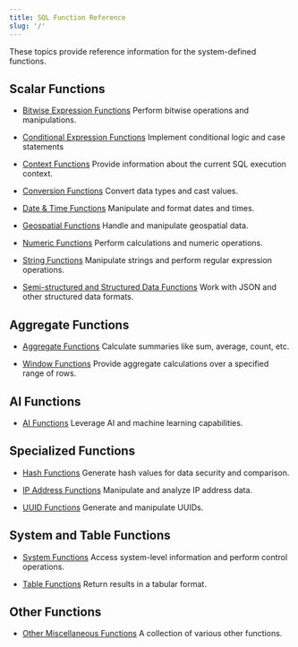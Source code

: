 ```yaml
---
title: SQL Function Reference
slug: '/'
---
```


These topics provide reference information for the system-defined functions.

## Scalar Functions

- [Bitwise Expression Functions](./01-bitmap-functions/index.md) Perform bitwise operations and manipulations.

- [Conditional Expression Functions](./03-conditional-functions/index.md) Implement conditional logic and case statements

- [Context Functions](./15-context-functions/index.md) Provide information about the current SQL execution context.

- [Conversion Functions](./02-conversion-functions/index.md) Convert data types and cast values.

- [Date & Time Functions](./05-datetime-functions/index.md) Manipulate and format dates and times.

- [Geospatial Functions](./09-geo-functions/index.md) Handle and manipulate geospatial data.

- [Numeric Functions](./04-numeric-functions/index.md) Perform calculations and numeric operations.

- [String Functions](./06-string-functions/index.md) Manipulate strings and perform regular expression operations.

- [Semi-structured and Structured Data Functions](./10-semi-structured-functions/index.md) Work with JSON and other structured data formats.

## Aggregate Functions

- [Aggregate Functions](./07-aggregate-functions/index.md) Calculate summaries like sum, average, count, etc.
 
- [Window Functions](./08-window-functions/index.md) Provide aggregate calculations over a specified range of rows.

## AI Functions

- [AI Functions](./11-ai-functions/index.md) Leverage AI and machine learning capabilities.

## Specialized Functions

- [Hash Functions](./12-hash-functions/index.md) Generate hash values for data security and comparison.
 
- [IP Address Functions](./14-ip-address-functions/index.md) Manipulate and analyze IP address data.
 
- [UUID Functions](./13-uuid-functions/index.md) Generate and manipulate UUIDs.

## System and Table Functions

- [System Functions](./16-system-functions/index.md) Access system-level information and perform control operations.
 
- [Table Functions](./17-table-functions/index.md) Return results in a tabular format.

## Other Functions

- [Other Miscellaneous Functions](./19-other-functions/index.md) A collection of various other functions.
